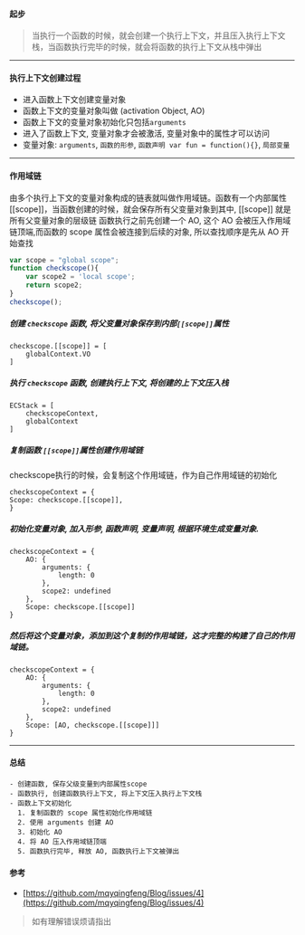 

#### 起步
> 当执行一个函数的时候，就会创建一个执行上下文，并且压入执行上下文栈，当函数执行完毕的时候，就会将函数的执行上下文从栈中弹出

---

#### 执行上下文创建过程
- 进入函数上下文创建变量对象
- 函数上下文的变量对象叫做 (activation Object, AO)
- 函数上下文的变量对象初始化只包括`arguments`
- 进入了函数上下文, 变量对象才会被激活, 变量对象中的属性才可以访问
- 变量对象: `arguments`, `函数的形参`, `函数声明 var fun = function(){}`, `局部变量`
<!--more-->
---

#### 作用域链
由多个执行上下文的变量对象构成的链表就叫做作用域链。函数有一个内部属性 [[scope]]，当函数创建的时候，就会保存所有父变量对象到其中, [[scope]] 就是所有父变量对象的层级链
函数执行之前先创建一个 AO, 这个 AO 会被压入作用域链顶端,而函数的 scope 属性会被连接到后续的对象, 所以查找顺序是先从 AO 开始查找


```javascript
var scope = "global scope";
function checkscope(){
    var scope2 = 'local scope';
    return scope2;
}
checkscope();
```

##### 创建 `checkscope` 函数, 将父变量对象保存到内部`[[scope]]`属性

```
checkscope.[[scope]] = [
    globalContext.VO
]
```

##### 执行 `checkscope` 函数, 创建执行上下文, 将创建的上下文压入栈

```
ECStack = [
    checkscopeContext,
    globalContext
]
```

##### 复制函数 `[[scope]]`属性创建作用域链
checkscope执行的时候，会复制这个作用域链，作为自己作用域链的初始化
```
checkscopeContext = {
Scope: checkscope.[[scope]],
}
```
##### 初始化变量对象, 加入形参, 函数声明, 变量声明, 根据环境生成变量对象.
```
checkscopeContext = {
	AO: {
		arguments: {
			length: 0
		},
		scope2: undefined
	},
	Scope: checkscope.[[scope]]
}
```

##### 然后将这个变量对象，添加到这个复制的作用域链，这才完整的构建了自己的作用域链。
```
checkscopeContext = {
	AO: {
		arguments: {
			length: 0
		},
		scope2: undefined
	},
	Scope: [AO, checkscope.[[scope]]]
}
```

---
#### 总结
    - 创建函数, 保存父级变量到内部属性scope
    - 函数执行, 创建函数执行上下文, 将上下文压入执行上下文栈
    - 函数上下文初始化
      1. 复制函数的 scope 属性初始化作用域链
      2. 使用 arguments 创建 AO
      3. 初始化 AO
      4. 将 AO 压入作用域链顶端
      5. 函数执行完毕, 释放 AO, 函数执行上下文被弹出

#### 参考
 - [https://github.com/mqyqingfeng/Blog/issues/4](https://github.com/mqyqingfeng/Blog/issues/4)
 
 > 如有理解错误烦请指出
